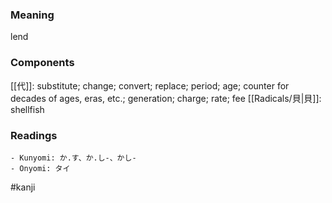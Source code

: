 ### Meaning

lend

### Components

[[代]]: substitute; change; convert; replace; period; age; counter for decades of ages, eras, etc.; generation; charge; rate; fee [[Radicals/貝|貝]]: shellfish

### Readings

```
- Kunyomi: か.す、か.し-、かし-
- Onyomi: タイ
```

#kanji